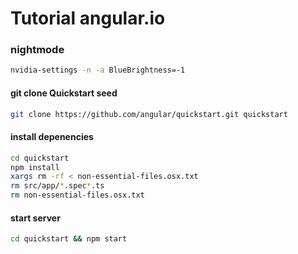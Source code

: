 Tutorial angular.io
===================

### nightmode

```bash
nvidia-settings -n -a BlueBrightness=-1
```

#### git clone Quickstart seed

```bash
git clone https://github.com/angular/quickstart.git quickstart
```

#### install depenencies

```bash
cd quickstart
npm install
xargs rm -rf < non-essential-files.osx.txt
rm src/app/*.spec*.ts
rm non-essential-files.osx.txt
```

#### start server

```bash
cd quickstart && npm start
```

